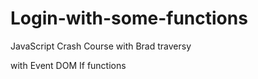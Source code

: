 # Login-with-some-functions
JavaScript Crash Course with Brad traversy

with Event DOM If functions
